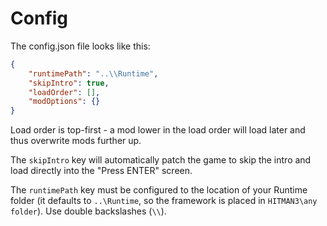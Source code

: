 # Config
The config.json file looks like this:
```json
{
    "runtimePath": "..\\Runtime",
    "skipIntro": true,
    "loadOrder": [],
    "modOptions": {}
}
```

Load order is top-first - a mod lower in the load order will load later and thus overwrite mods further up.

The `skipIntro` key will automatically patch the game to skip the intro and load directly into the "Press ENTER" screen.

The `runtimePath` key must be configured to the location of your Runtime folder (it defaults to `..\Runtime`, so the framework is placed in `HITMAN3\any folder`). Use double backslashes (`\\`).